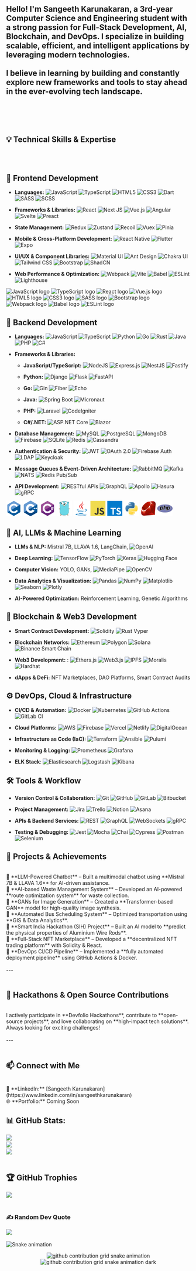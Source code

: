 


<br><br>
Hello! I'm **Sangeeth Karunakaran**, a **3rd-year Computer Science and Engineering student** with a strong passion for **Full-Stack Development, AI, Blockchain, and DevOps**. I specialize in **building scalable, efficient, and intelligent applications** by leveraging modern technologies.
<br><br>
I believe in **learning by building** and constantly explore **new frameworks and tools** to stay ahead in the ever-evolving tech landscape.
<br><br>
---
<br><br>

## 💡 Technical Skills & Expertise
<br><br>

## 🎨 Frontend Development

- **Languages:** ![JavaScript](https://img.shields.io/badge/javascript-%23323330.svg?style=for-the-badge&logo=javascript&logoColor=%23F7DF1E)
![TypeScript](https://img.shields.io/badge/typescript-%23007ACC.svg?style=for-the-badge&logo=typescript&logoColor=white)
![HTML5](https://img.shields.io/badge/html5-%23E34F26.svg?style=for-the-badge&logo=html5&logoColor=white)
![CSS3](https://img.shields.io/badge/css3-%231572B6.svg?style=for-the-badge&logo=css3&logoColor=white)
![Dart](https://img.shields.io/badge/dart-%230175C2.svg?style=for-the-badge&logo=dart&logoColor=white)
![SASS](https://img.shields.io/badge/SASS-hotpink.svg?style=for-the-badge&logo=SASS&logoColor=white)
![SCSS](https://img.shields.io/badge/SCSS-hotpink.svg?style=for-the-badge&logo=SASS&logoColor=white)

- **Frameworks & Libraries:** ![React](https://img.shields.io/badge/react-%2320232a.svg?style=for-the-badge&logo=react&logoColor=%2361DAFB)
![Next JS](https://img.shields.io/badge/Next-black?style=for-the-badge&logo=next.js&logoColor=white)
![Vue.js](https://img.shields.io/badge/vue.js-%2335495e.svg?style=for-the-badge&logo=vuedotjs&logoColor=%234FC08D)
![Angular](https://img.shields.io/badge/angular-%23DD0031.svg?style=for-the-badge&logo=angular&logoColor=white)
![Svelte](https://img.shields.io/badge/svelte-%23f1413d.svg?style=for-the-badge&logo=svelte&logoColor=white)
![Preact](https://img.shields.io/badge/Preact-6739b7.svg?style=for-the-badge&logo=Preact&logoColor=white)


- **State Management:** ![Redux](https://img.shields.io/badge/redux-%23593d88.svg?style=for-the-badge&logo=redux&logoColor=white)
![Zustand](https://img.shields.io/badge/Zustand-black?style=for-the-badge&logo=zustand&logoColor=white)
![Recoil](https://img.shields.io/badge/Recoil-black?style=for-the-badge&logo=recoil&logoColor=white)
![Vuex](https://img.shields.io/badge/Vuex-34495E?style=for-the-badge&logo=vuex&logoColor=42B883)
![Pinia](https://img.shields.io/badge/Pinia-black?style=for-the-badge&logo=pinia&logoColor=white)


- **Mobile & Cross-Platform Development:** ![React Native](https://img.shields.io/badge/react_native-%2320232a.svg?style=for-the-badge&logo=react&logoColor=%2361DAFB)
![Flutter](https://img.shields.io/badge/Flutter-%2302569B.svg?style=for-the-badge&logo=Flutter&logoColor=white)
![Expo](https://img.shields.io/badge/Expo-000000?style=for-the-badge&logo=expo&logoColor=white)


- **UI/UX & Component Libraries:** ![Material UI](https://img.shields.io/badge/Material%20UI-007FFF?style=for-the-badge&logo=mui&logoColor=white)
![Ant Design](https://img.shields.io/badge/Ant%20Design-1890FF?style=for-the-badge&logo=antdesign&logoColor=white)
![Chakra UI](https://img.shields.io/badge/chakra-%234ED1C5.svg?style=for-the-badge&logo=chakraui&logoColor=white)
![Tailwind CSS](https://img.shields.io/badge/tailwindcss-%2338B2AC.svg?style=for-the-badge&logo=tailwind-css&logoColor=white)
![Bootstrap](https://img.shields.io/badge/bootstrap-%238511FA.svg?style=for-the-badge&logo=bootstrap&logoColor=white)
![ShadCN](https://img.shields.io/badge/ShadCN-black?style=for-the-badge&logo=shadcn&logoColor=white)


- **Web Performance & Optimization:** ![Webpack](https://img.shields.io/badge/webpack-%238DD6F9.svg?style=for-the-badge&logo=webpack&logoColor=black)
![Vite](https://img.shields.io/badge/vite-%23646CFF.svg?style=for-the-badge&logo=vite&logoColor=white)
![Babel](https://img.shields.io/badge/Babel-F9DC3E?style=for-the-badge&logo=babel&logoColor=black)
![ESLint](https://img.shields.io/badge/ESLint-4B3263?style=for-the-badge&logo=eslint&logoColor=white)
![Lighthouse](https://img.shields.io/badge/Lighthouse-F44B21?style=for-the-badge&logo=lighthouse&logoColor=white)

<div align="left">
  <img src="https://cdn.jsdelivr.net/gh/devicons/devicon/icons/javascript/javascript-original.svg" height="40" alt="JavaScript logo" />
 
  <img src="https://cdn.jsdelivr.net/gh/devicons/devicon/icons/typescript/typescript-original.svg" height="40" alt="TypeScript logo" />

  <img src="https://cdn.jsdelivr.net/gh/devicons/devicon/icons/react/react-original.svg" height="40" alt="React logo" />
 
  <img src="https://cdn.jsdelivr.net/gh/devicons/devicon/icons/vuejs/vuejs-original.svg" height="40" alt="Vue.js logo" />

  <img src="https://cdn.jsdelivr.net/gh/devicons/devicon/icons/html5/html5-original.svg" height="40" alt="HTML5 logo" />
 
  <img src="https://cdn.jsdelivr.net/gh/devicons/devicon/icons/css3/css3-original.svg" height="40" alt="CSS3 logo" />

  <img src="https://cdn.jsdelivr.net/gh/devicons/devicon/icons/sass/sass-original.svg" height="40" alt="SASS logo" />
 
  <img src="https://cdn.jsdelivr.net/gh/devicons/devicon/icons/bootstrap/bootstrap-original.svg" height="40" alt="Bootstrap logo" />

  <img src="https://cdn.jsdelivr.net/gh/devicons/devicon/icons/webpack/webpack-original.svg" height="40" alt="Webpack logo" />

  <img src="https://cdn.jsdelivr.net/gh/devicons/devicon/icons/babel/babel-original.svg" height="40" alt="Babel logo" />
 
  <img src="https://cdn.jsdelivr.net/gh/devicons/devicon/icons/eslint/eslint-original.svg" height="40" alt="ESLint logo" />
</div>





## 🔧 Backend Development

- **Languages:** ![JavaScript](https://img.shields.io/badge/javascript-%23323330.svg?style=for-the-badge&logo=javascript&logoColor=%23F7DF1E)
![TypeScript](https://img.shields.io/badge/typescript-%23007ACC.svg?style=for-the-badge&logo=typescript&logoColor=white)
![Python](https://img.shields.io/badge/python-3670A0?style=for-the-badge&logo=python&logoColor=ffdd54)
![Go](https://img.shields.io/badge/go-%2300ADD8.svg?style=for-the-badge&logo=go&logoColor=white)
![Rust](https://img.shields.io/badge/rust-%23000000.svg?style=for-the-badge&logo=rust&logoColor=white)
![Java](https://img.shields.io/badge/java-%23ED8B00.svg?style=for-the-badge&logo=openjdk&logoColor=white)
![PHP](https://img.shields.io/badge/php-%23777BB4.svg?style=for-the-badge&logo=php&logoColor=white)
![C#](https://img.shields.io/badge/c%23-%23239120.svg?style=for-the-badge&logo=csharp&logoColor=white)

- **Frameworks & Libraries:**
  - **JavaScript/TypeScript:** ![NodeJS](https://img.shields.io/badge/node.js-6DA55F?style=for-the-badge&logo=node.js&logoColor=white)
![Express.js](https://img.shields.io/badge/express.js-%23404d59.svg?style=for-the-badge&logo=express&logoColor=%2361DAFB)
![NestJS](https://img.shields.io/badge/nestjs-%23E0234E.svg?style=for-the-badge&logo=nestjs&logoColor=white)
![Fastify](https://img.shields.io/badge/fastify-%23000000.svg?style=for-the-badge&logo=fastify&logoColor=white)

  - **Python:** ![Django](https://img.shields.io/badge/django-%23092E20.svg?style=for-the-badge&logo=django&logoColor=white)
![Flask](https://img.shields.io/badge/flask-%23000.svg?style=for-the-badge&logo=flask&logoColor=white)
![FastAPI](https://img.shields.io/badge/FastAPI-005571?style=for-the-badge&logo=fastapi)

  - **Go:** ![Gin](https://img.shields.io/badge/Gin-000000?style=for-the-badge&logo=gin&logoColor=white)
![Fiber](https://img.shields.io/badge/Fiber-000000?style=for-the-badge&logo=fiber&logoColor=white)
![Echo](https://img.shields.io/badge/Echo-000000?style=for-the-badge&logo=echo&logoColor=white)

  - **Java:** ![Spring Boot](https://img.shields.io/badge/spring-%236DB33F.svg?style=for-the-badge&logo=spring&logoColor=white)
![Micronaut](https://img.shields.io/badge/Micronaut-000000?style=for-the-badge&logo=micronaut&logoColor=white)

  - **PHP:** ![Laravel](https://img.shields.io/badge/laravel-%23FF2D20.svg?style=for-the-badge&logo=laravel&logoColor=white)
![CodeIgniter](https://img.shields.io/badge/CodeIgniter-%23EF4223.svg?style=for-the-badge&logo=codeIgniter&logoColor=white)

  - **C#/.NET:** ![ASP.NET Core](https://img.shields.io/badge/.NET-5C2D91?style=for-the-badge&logo=.net&logoColor=white)
![Blazor](https://img.shields.io/badge/Blazor-5C2D91?style=for-the-badge&logo=blazor&logoColor=white)

- **Database Management:** ![MySQL](https://img.shields.io/badge/mysql-4479A1.svg?style=for-the-badge&logo=mysql&logoColor=white)
![PostgreSQL](https://img.shields.io/badge/postgres-%23316192.svg?style=for-the-badge&logo=postgresql&logoColor=white)
![MongoDB](https://img.shields.io/badge/MongoDB-%234ea94b.svg?style=for-the-badge&logo=mongodb&logoColor=white)
![Firebase](https://img.shields.io/badge/firebase-%23039BE5.svg?style=for-the-badge&logo=firebase)
![SQLite](https://img.shields.io/badge/sqlite-%2307405e.svg?style=for-the-badge&logo=sqlite&logoColor=white)
![Redis](https://img.shields.io/badge/redis-%23DD0031.svg?style=for-the-badge&logo=redis&logoColor=white)
![Cassandra](https://img.shields.io/badge/cassandra-%231287B1.svg?style=for-the-badge&logo=apache-cassandra&logoColor=white)

- **Authentication & Security:** ![JWT](https://img.shields.io/badge/JWT-black?style=for-the-badge&logo=JSON%20web%20tokens)
![OAuth 2.0](https://img.shields.io/badge/OAuth2.0-black?style=for-the-badge&logo=OAuth2.0)
![Firebase Auth](https://img.shields.io/badge/FirebaseAuth-FFCA28?style=for-the-badge&logo=firebase&logoColor=black)
![LDAP](https://img.shields.io/badge/LDAP-black?style=for-the-badge&logo=LDAP)
![Keycloak](https://img.shields.io/badge/Keycloak-black?style=for-the-badge&logo=Keycloak)

- **Message Queues & Event-Driven Architecture:** ![RabbitMQ](https://img.shields.io/badge/rabbitmq-FF6600?style=for-the-badge&logo=rabbitmq&logoColor=white)
![Kafka](https://img.shields.io/badge/Apache%20Kafka-000?style=for-the-badge&logo=apachekafka)
![NATS](https://img.shields.io/badge/NATS-black?style=for-the-badge&logo=NATS)
![Redis Pub/Sub](https://img.shields.io/badge/RedisPubSub-black?style=for-the-badge&logo=RedisPubSub)

- **API Development:** ![RESTful APIs](https://img.shields.io/badge/RESTfulAPIs-black?style=for-the-badge&logo=RESTfulAPIs)
![GraphQL](https://img.shields.io/badge/-GraphQL-E10098?style=for-the-badge&logo=graphql&logoColor=white)
![Apollo](https://img.shields.io/badge/-ApolloGraphQL-311C87?style=for-the-badge&logo=apollo-graphql)
![Hasura](https://img.shields.io/badge/Hasura-black?style=for-the-badge&logo=Hasura)
![gRPC](https://img.shields.io/badge/gRPC-black?style=for-the-badge&logo=gRPC)


<p><a target="_blank" href="https://raw.githubusercontent.com/devicons/devicon/master/icons/c/c-original.svg" style="display: inline-block;"><img src="https://raw.githubusercontent.com/devicons/devicon/master/icons/c/c-original.svg" alt="c" width="42" height="42" /></a>
<a target="_blank" href="https://raw.githubusercontent.com/devicons/devicon/master/icons/cplusplus/cplusplus-original.svg" style="display: inline-block;"><img src="https://raw.githubusercontent.com/devicons/devicon/master/icons/cplusplus/cplusplus-original.svg" alt="cplusplus" width="42" height="42" /></a>
<a target="_blank" href="https://raw.githubusercontent.com/devicons/devicon/master/icons/csharp/csharp-original.svg" style="display: inline-block;"><img src="https://raw.githubusercontent.com/devicons/devicon/master/icons/csharp/csharp-original.svg" alt="csharp" width="42" height="42" /></a>
<a target="_blank" href="https://raw.githubusercontent.com/devicons/devicon/master/icons/go/go-original.svg" style="display: inline-block;"><img src="https://raw.githubusercontent.com/devicons/devicon/master/icons/go/go-original.svg" alt="go" width="42" height="42" /></a>
<a target="_blank" href="https://raw.githubusercontent.com/devicons/devicon/master/icons/java/java-original.svg" style="display: inline-block;"><img src="https://raw.githubusercontent.com/devicons/devicon/master/icons/java/java-original.svg" alt="java" width="42" height="42" /></a>
<a target="_blank" href="https://raw.githubusercontent.com/devicons/devicon/master/icons/javascript/javascript-original.svg" style="display: inline-block;"><img src="https://raw.githubusercontent.com/devicons/devicon/master/icons/javascript/javascript-original.svg" alt="javascript" width="42" height="42" /></a>
<a target="_blank" href="https://raw.githubusercontent.com/devicons/devicon/master/icons/typescript/typescript-original.svg" style="display: inline-block;"><img src="https://raw.githubusercontent.com/devicons/devicon/master/icons/typescript/typescript-original.svg" alt="typescript" width="42" height="42" /></a>
<a target="_blank" href="https://raw.githubusercontent.com/devicons/devicon/master/icons/python/python-original.svg" style="display: inline-block;"><img src="https://raw.githubusercontent.com/devicons/devicon/master/icons/python/python-original.svg" alt="python" width="42" height="42" /></a>
<a target="_blank" href="https://raw.githubusercontent.com/devicons/devicon/master/icons/ruby/ruby-original.svg" style="display: inline-block;"><img src="https://raw.githubusercontent.com/devicons/devicon/master/icons/ruby/ruby-original.svg" alt="ruby" width="42" height="42" /></a>
<a target="_blank" href="https://raw.githubusercontent.com/devicons/devicon/master/icons/php/php-original.svg" style="display: inline-block;"><img src="https://raw.githubusercontent.com/devicons/devicon/master/icons/php/php-original.svg" alt="php" width="42" height="42" /></a></p>




## 🤖 AI, LLMs & Machine Learning

- **LLMs & NLP:** Mistral 7B, LLAVA 1.6, LangChain, ![OpenAI](https://img.shields.io/badge/OpenAI-412991?style=for-the-badge&logo=openai&logoColor=white)


- **Deep Learning:** ![TensorFlow](https://img.shields.io/badge/TensorFlow-%23FF6F00.svg?style=for-the-badge&logo=TensorFlow&logoColor=white)
  ![PyTorch](https://img.shields.io/badge/PyTorch-%23EE4C2C.svg?style=for-the-badge&logo=PyTorch&logoColor=white)
  ![Keras](https://img.shields.io/badge/Keras-%23D00000.svg?style=for-the-badge&logo=Keras&logoColor=white)
 ![Hugging Face](https://img.shields.io/badge/HuggingFace-FFD03F?style=for-the-badge&logo=huggingface&logoColor=white)


- **Computer Vision:**  YOLO, GANs, ![MediaPipe](https://img.shields.io/badge/MediaPipe-FF4081?style=for-the-badge&logo=google&logoColor=white)
 ![OpenCV](https://img.shields.io/badge/opencv-%23white.svg?style=for-the-badge&logo=opencv&logoColor=white)

- **Data Analytics & Visualization:**  ![Pandas](https://img.shields.io/badge/pandas-%23150458.svg?style=for-the-badge&logo=pandas&logoColor=white)
   ![NumPy](https://img.shields.io/badge/numpy-%23013243.svg?style=for-the-badge&logo=numpy&logoColor=white)
  ![Matplotlib](https://img.shields.io/badge/Matplotlib-%23ffffff.svg?style=for-the-badge&logo=Matplotlib&logoColor=black)
 ![Seaborn](https://img.shields.io/badge/Seaborn-%231f77b4.svg?style=for-the-badge&logo=seaborn&logoColor=white)
 ![Plotly](https://img.shields.io/badge/Plotly-%233F4F75.svg?style=for-the-badge&logo=plotly&logoColor=white)

- **AI-Powered Optimization:** Reinforcement Learning, Genetic Algorithms



## 🔗 Blockchain & Web3 Development

- **Smart Contract Development:**  ![Solidity](https://img.shields.io/badge/Solidity-%23363636.svg?style=for-the-badge&logo=solidity&logoColor=white)
 ![Rust](https://img.shields.io/badge/rust-%23000000.svg?style=for-the-badge&logo=rust&logoColor=white) Vyper

- **Blockchain Networks:** ![Ethereum](https://img.shields.io/badge/Ethereum-3C3C3D?style=for-the-badge&logo=Ethereum&logoColor=white)
 ![Polygon](https://img.shields.io/badge/Polygon-purple?style=for-the-badge&logo=polygon&logoColor=white)
 ![Solana](https://img.shields.io/badge/Solana-98E2BB?style=for-the-badge&logo=solana&logoColor=white)
 ![Binance Smart Chain](https://img.shields.io/badge/BinanceSmartChain-F3BA2F?style=for-the-badge&logo=binance&logoColor=white)

- **Web3 Development:** : ![Ethers.js](https://img.shields.io/badge/ethers.js-black?style=for-the-badge&logo=ethers.js&logoColor=white)
![Web3.js](https://img.shields.io/badge/web3.js-F16822?style=for-the-badge&logo=web3.js&logoColor=white)
![IPFS](https://img.shields.io/badge/IPFS-104B82?style=for-the-badge&logo=ipfs&logoColor=white)
 ![Moralis](https://img.shields.io/badge/Moralis-000000?style=for-the-badge&logo=moralis&logoColor=white)
 ![Hardhat](https://img.shields.io/badge/Hardhat-black?style=for-the-badge&logo=hardhat&logoColor=white)

- **dApps & DeFi:** NFT Marketplaces, DAO Platforms, Smart Contract Audits


## ⚙️ DevOps, Cloud & Infrastructure

- **CI/CD & Automation:** ![Docker](https://img.shields.io/badge/docker-%230db7ed.svg?style=for-the-badge&logo=docker&logoColor=white)
 ![Kubernetes](https://img.shields.io/badge/kubernetes-%23326ce5.svg?style=for-the-badge&logo=kubernetes&logoColor=white)
 ![GitHub Actions](https://img.shields.io/badge/github%20actions-%232671E5.svg?style=for-the-badge&logo=githubactions&logoColor=white)
 ![GitLab CI](https://img.shields.io/badge/gitlab%20CI-%23181717.svg?style=for-the-badge&logo=gitlab&logoColor=white)

- **Cloud Platforms:** ![AWS](https://img.shields.io/badge/AWS-%23FF9900.svg?style=for-the-badge&logo=amazon-aws&logoColor=white)
 ![Firebase](https://img.shields.io/badge/firebase-%23039BE5.svg?style=for-the-badge&logo=firebase)
 ![Vercel](https://img.shields.io/badge/vercel-%23000000.svg?style=for-the-badge&logo=vercel&logoColor=white)
 ![Netlify](https://img.shields.io/badge/netlify-%23000000.svg?style=for-the-badge&logo=netlify&logoColor=#00C7B7)
 ![DigitalOcean](https://img.shields.io/badge/DigitalOcean-%230167ff.svg?style=for-the-badge&logo=digitalOcean&logoColor=white)

- **Infrastructure as Code (IaC):** ![Terraform](https://img.shields.io/badge/terraform-%235835CC.svg?style=for-the-badge&logo=terraform&logoColor=white)
 ![Ansible](https://img.shields.io/badge/ansible-%231A1918.svg?style=for-the-badge&logo=ansible&logoColor=white)
 ![Pulumi](https://img.shields.io/badge/pulumi-%230078FF.svg?style=for-the-badge&logo=pulumi&logoColor=white)

- **Monitoring & Logging:**  ![Prometheus](https://img.shields.io/badge/Prometheus-E6522C?style=for-the-badge&logo=Prometheus&logoColor=white)
![Grafana](https://img.shields.io/badge/grafana-%23F46800.svg?style=for-the-badge&logo=grafana&logoColor=white)
- **ELK Stack**:  ![Elasticsearch](https://img.shields.io/badge/elasticsearch-%23005571.svg?style=for-the-badge&logo=elasticsearch&logoColor=white)
  ![Logstash](https://img.shields.io/badge/logstash-%23005571.svg?style=for-the-badge&logo=logstash&logoColor=white)
 ![Kibana](https://img.shields.io/badge/kibana-%23005571.svg?style=for-the-badge&logo=kibana&logoColor=white)




## 🛠 Tools & Workflow

- **Version Control & Collaboration:** ![Git](https://img.shields.io/badge/git-%23F05033.svg?style=for-the-badge&logo=git&logoColor=white)
![GitHub](https://img.shields.io/badge/github-%23121011.svg?style=for-the-badge&logo=github&logoColor=white)
 ![GitLab](https://img.shields.io/badge/gitlab-%23181717.svg?style=for-the-badge&logo=gitlab&logoColor=white)
 ![Bitbucket](https://img.shields.io/badge/bitbucket-%230047B3.svg?style=for-the-badge&logo=bitbucket&logoColor=white)

- **Project Management:** ![Jira](https://img.shields.io/badge/jira-%230052CC.svg?style=for-the-badge&logo=jira&logoColor=white)
 ![Trello](https://img.shields.io/badge/Trello-%23026AA7.svg?style=for-the-badge&logo=Trello&logoColor=white)
 ![Notion](https://img.shields.io/badge/Notion-%23000000.svg?style=for-the-badge&logo=notion&logoColor=white)
 ![Asana](https://img.shields.io/badge/asana-%23E90066.svg?style=for-the-badge&logo=asana&logoColor=white)

- **APIs & Backend Services:**  ![REST](https://img.shields.io/badge/REST-000000?style=for-the-badge&logo=REST&logoColor=white)
 ![GraphQL](https://img.shields.io/badge/-GraphQL-E10098?style=for-the-badge&logo=graphql&logoColor=white)
![WebSockets](https://img.shields.io/badge/WebSockets-000000?style=for-the-badge&logo=WebSockets&logoColor=white)
 ![gRPC](https://img.shields.io/badge/gRPC-000000?style=for-the-badge&logo=gRPC&logoColor=white)

- **Testing & Debugging:** ![Jest](https://img.shields.io/badge/-jest-%23C21325?style=for-the-badge&logo=jest&logoColor=white)
 ![Mocha](https://img.shields.io/badge/mocha-%238D6748.svg?style=for-the-badge&logo=mocha&logoColor=white)
 ![Chai](https://img.shields.io/badge/chai-%23A30701.svg?style=for-the-badge&logo=chai&logoColor=white)
 ![Cypress](https://img.shields.io/badge/-Cypress-17202C?style=for-the-badge&logo=cypress&logoColor=white)
 ![Postman](https://img.shields.io/badge/Postman-FF6C37?style=for-the-badge&logo=postman&logoColor=white)
 ![Selenium](https://img.shields.io/badge/Selenium-43B02A?style=for-the-badge&logo=Selenium&logoColor=white)







## 🎯 **Projects & Achievements**
<br>
🔹 **LLM-Powered Chatbot** – Built a multimodal chatbot using **Mistral 7B & LLAVA 1.6** for AI-driven assistance.
<br>
🔹 **AI-based Waste Management System** – Developed an AI-powered **route optimization system** for waste collection.
<br>
🔹 **GANs for Image Generation** – Created a **Transformer-based GAN** model for high-quality image synthesis.
<br>
🔹 **Automated Bus Scheduling System** – Optimized transportation using **GIS & Data Analytics**.
<br>
🔹 **Smart India Hackathon (SIH) Project** – Built an AI model to **predict the physical properties of Aluminium Wire Rods**.
<br>
🔹 **Full-Stack NFT Marketplace** – Developed a **decentralized NFT trading platform** with Solidity & React.
<br>
🔹 **DevOps CI/CD Pipeline** – Implemented a **fully automated deployment pipeline** using GitHub Actions & Docker.
<br><br>
---
<br><br>

## 🚀 **Hackathons & Open Source Contributions**
<br>
I actively participate in **Devfolio Hackathons**, contribute to **open-source projects**, and love collaborating on **high-impact tech solutions**. Always looking for exciting challenges!
<br><br>
---
<br><br>

## 📫 **Connect with Me**
<br>
💼 **LinkedIn:** [Sangeeth Karunakaran](https://www.linkedin.com/in/sangeethkarunakaran)
<br>
🌐 **Portfolio:** Coming Soon
<br>


## 📊 GitHub Stats:
![](https://github-readme-stats.vercel.app/api?username=TheCyperpunk&theme=dark&hide_border=false&include_all_commits=false&count_private=false)<br/>
![](https://nirzak-streak-stats.vercel.app/?user=TheCyperpunk&theme=dark&hide_border=false)<br/>
![](https://github-readme-stats.vercel.app/api/top-langs/?username=TheCyperpunk&theme=dark&hide_border=false&include_all_commits=false&count_private=false&layout=compact)
<br><br>
## 🏆 GitHub Trophies
![](https://github-profile-trophy.vercel.app/?username=TheCyperpunk&theme=prussian&no-frame=false&no-bg=false&margin-w=4)
<br><br>
### ✍️ Random Dev Quote
![](https://quotes-github-readme.vercel.app/api?type=vetical&theme=dark)

<img src="https://raw.githubusercontent.com/TheCyperpunk/TheCyperpunk/output/snake.svg" alt="Snake animation" />

<p align="center">
<img alt="github contribution grid snake animation" src="dist/github-contribution-grid-snake.gif" />
<img alt="github contribution grid snake animation dark" src="dist/github-contribution-grid-snake-dark.gif" />
</p>

